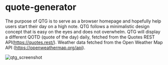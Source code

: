 # quote-generator

The purpose of QTG is to serve as a browser homepage and hopefully help users start their day on a high note. QTG follows a minimalistic design concept that is easy on the eyes and does not overwhelm. QTG will display a different QOTD (quote of the day) daily, fetched from the Quotes REST API(https://quotes.rest/). Weather data fetched from the Open Weather Map API (https://openweathermap.org/api).

![qtg_screenshot](https://user-images.githubusercontent.com/67467659/103288438-873e0e80-49ed-11eb-952c-94b24c2cd1d1.png)
